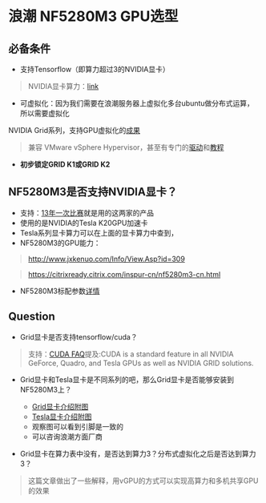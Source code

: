 # 浪潮 NF5280M3 GPU选型

## 必备条件
- 支持Tensorflow（即算力超过3的NVIDIA显卡）

> NVIDIA显卡算力：[link](https://developer.nvidia.com/cuda-gpus)

- 可虚拟化：因为我们需要在浪潮服务器上虚拟化多台ubuntu做分布式运算，所以需要虚拟化

NVIDIA Grid系列，支持GPU虚拟化的[成果](http://www.nvidia.cn/object/grid-boards-cn.html)

> 兼容 VMware vSphere Hypervisor，甚至有专门的[驱动](http://www.nvidia.com/object/vmware-trygrid.html)和[教程](https://blogs.vmware.com/euc/2015/12/horizon-6-view-esri-arcgis-nvidia-dell-desktop-virtualization-appliance.html)

- **初步锁定GRID K1或GRID K2**

##  NF5280M3是否支持NVIDIA显卡？
- 支持：[13年一次比赛](http://scc.ustc.edu.cn/yjdt/201305/t20130506_150923.html)就是用的这两家的产品
- 使用的是NVIDIA的Tesla K20GPU加速卡
- Tesla系列显卡算力可以在上面的显卡算力中查到，
- NF5280M3的GPU能力：
> http://www.jxkenuo.com/Info/View.Asp?id=309

> https://citrixready.citrix.com/inspur-cn/nf5280m3-cn.html

- NF5280M3标配参数[详情](http://www.inspur.com/lcjtww/443012/444624/447247/450192/450233/458384/index.html)

## Question
- Grid显卡是否支持tensorflow/cuda？

> 支持：[CUDA FAQ](https://developer.nvidia.com/cuda-faq)提及:CUDA is a standard feature in all NVIDIA GeForce, Quadro, and Tesla GPUs as well as NVIDIA GRID solutions.

- Grid显卡和Tesla显卡是不同系列的吧，那么Grid显卡是否能够安装到NF5280M3上？

  - [Grid显卡介绍附图](http://www.nvidia.cn/object/grid-boards-cn.html)
  - [Tesla显卡介绍附图](http://www.nvidia.com/object/tesla-servers.html)
  - 观察图可以看到引脚是一致的
  - 可以咨询浪潮方面厂商
  
- Grid显卡在算力表中没有，是否达到算力3？分布式虚拟化之后是否达到算力3？

> 这篇文章做出了一些解释，用vGPU的方式可以实现高算力和多机共享GPU的效果 
